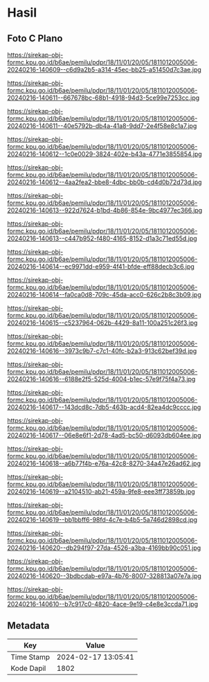 # Hasil

## Foto C Plano

https://sirekap-obj-formc.kpu.go.id/b6ae/pemilu/pdpr/18/11/01/20/05/1811012005006-20240216-140609--c6d9a2b5-a314-45ec-bb25-a51450d7c3ae.jpg

https://sirekap-obj-formc.kpu.go.id/b6ae/pemilu/pdpr/18/11/01/20/05/1811012005006-20240216-140611--667678bc-68b1-4918-94d3-5ce99e7253cc.jpg

https://sirekap-obj-formc.kpu.go.id/b6ae/pemilu/pdpr/18/11/01/20/05/1811012005006-20240216-140611--40e5792b-db4a-41a8-9dd7-2e4f58e8c1a7.jpg

https://sirekap-obj-formc.kpu.go.id/b6ae/pemilu/pdpr/18/11/01/20/05/1811012005006-20240216-140612--1c0e0029-3824-402e-b43a-4771e3855854.jpg

https://sirekap-obj-formc.kpu.go.id/b6ae/pemilu/pdpr/18/11/01/20/05/1811012005006-20240216-140612--4aa2fea2-bbe8-4dbc-bb0b-cd4d0b72d73d.jpg

https://sirekap-obj-formc.kpu.go.id/b6ae/pemilu/pdpr/18/11/01/20/05/1811012005006-20240216-140613--922d7624-b1bd-4b86-854e-9bc4977ec366.jpg

https://sirekap-obj-formc.kpu.go.id/b6ae/pemilu/pdpr/18/11/01/20/05/1811012005006-20240216-140613--c447b952-f480-4165-8152-d1a3c71ed55d.jpg

https://sirekap-obj-formc.kpu.go.id/b6ae/pemilu/pdpr/18/11/01/20/05/1811012005006-20240216-140614--ec9971dd-e959-4f41-bfde-eff88decb3c6.jpg

https://sirekap-obj-formc.kpu.go.id/b6ae/pemilu/pdpr/18/11/01/20/05/1811012005006-20240216-140614--fa0ca0d8-709c-45da-acc0-626c2b8c3b09.jpg

https://sirekap-obj-formc.kpu.go.id/b6ae/pemilu/pdpr/18/11/01/20/05/1811012005006-20240216-140615--c5237964-062b-4429-8a11-100a251c26f3.jpg

https://sirekap-obj-formc.kpu.go.id/b6ae/pemilu/pdpr/18/11/01/20/05/1811012005006-20240216-140616--3973c9b7-c7c1-40fc-b2a3-913c62bef39d.jpg

https://sirekap-obj-formc.kpu.go.id/b6ae/pemilu/pdpr/18/11/01/20/05/1811012005006-20240216-140616--6188e2f5-525d-4004-b1ec-57e9f75f4a73.jpg

https://sirekap-obj-formc.kpu.go.id/b6ae/pemilu/pdpr/18/11/01/20/05/1811012005006-20240216-140617--143dcd8c-7db5-463b-acd4-82ea4dc9cccc.jpg

https://sirekap-obj-formc.kpu.go.id/b6ae/pemilu/pdpr/18/11/01/20/05/1811012005006-20240216-140617--06e8e6f1-2d78-4ad5-bc50-d6093db604ee.jpg

https://sirekap-obj-formc.kpu.go.id/b6ae/pemilu/pdpr/18/11/01/20/05/1811012005006-20240216-140618--a6b77f4b-e76a-42c8-8270-34a47e26ad62.jpg

https://sirekap-obj-formc.kpu.go.id/b6ae/pemilu/pdpr/18/11/01/20/05/1811012005006-20240216-140619--a2104510-ab21-459a-9fe8-eee3ff73859b.jpg

https://sirekap-obj-formc.kpu.go.id/b6ae/pemilu/pdpr/18/11/01/20/05/1811012005006-20240216-140619--bb1bbff6-98fd-4c7e-b4b5-5a746d2898cd.jpg

https://sirekap-obj-formc.kpu.go.id/b6ae/pemilu/pdpr/18/11/01/20/05/1811012005006-20240216-140620--db294f97-27da-4526-a3ba-4169bb90c051.jpg

https://sirekap-obj-formc.kpu.go.id/b6ae/pemilu/pdpr/18/11/01/20/05/1811012005006-20240216-140620--3bdbcdab-e97a-4b76-8007-328813a07e7a.jpg

https://sirekap-obj-formc.kpu.go.id/b6ae/pemilu/pdpr/18/11/01/20/05/1811012005006-20240216-140610--b7c917c0-4820-4ace-9e19-c4e8e3ccda71.jpg


## Metadata

| Key        | Value               |
| ---------- | ------------------- |
| Time Stamp | 2024-02-17 13:05:41 |
| Kode Dapil | 1802                |



